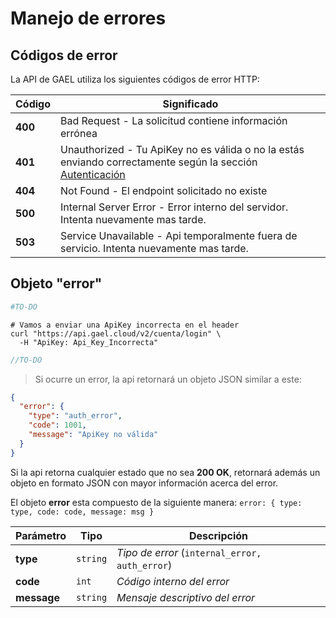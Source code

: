 # Manejo de errores

## Códigos de error

La API de GAEL utiliza los siguientes códigos de error HTTP:

Código | Significado
---------- | -------
<b>400</b> | Bad Request - La solicitud contiene información errónea
<b>401</b> | Unauthorized - Tu ApiKey no es válida o no la estás enviando correctamente según la sección [Autenticación](#autenticacion)
<b>404</b> | Not Found - El endpoint solicitado no existe
<b>500</b> | Internal Server Error - Error interno del servidor. Intenta nuevamente mas tarde.
<b>503</b> | Service Unavailable - Api temporalmente fuera de servicio. Intenta nuevamente mas tarde.

## Objeto "error"

```python
#TO-DO
```

```shell
# Vamos a enviar una ApiKey incorrecta en el header
curl "https://api.gael.cloud/v2/cuenta/login" \
  -H "ApiKey: Api_Key_Incorrecta"
```

```javascript
//TO-DO
```

> Si ocurre un error, la api retornará un objeto JSON similar a este:

```json
{
  "error": {
    "type": "auth_error",
    "code": 1001,
    "message": "ApiKey no válida"
  }
}
```

Si la api retorna cualquier estado que no sea **200 OK**, retornará además un objeto en formato JSON con mayor información acerca del error.

El objeto **error** esta compuesto de la siguiente manera: `error: { type: type, code: code, message: msg }` 

Parámetro  | Tipo | Descripción
--------- | ------- | -----------
**type** | `string` | *Tipo de error* (`internal_error, auth_error`)
**code** | `int` | *Código interno del error*
**message** | `string` | *Mensaje descriptivo del error*
